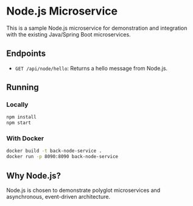 # Node.js Microservice

This is a sample Node.js microservice for demonstration and integration with the existing Java/Spring Boot microservices.

## Endpoints
- `GET /api/node/hello`: Returns a hello message from Node.js.

## Running
### Locally
```bash
npm install
npm start
```

### With Docker
```bash
docker build -t back-node-service .
docker run -p 8090:8090 back-node-service
```

## Why Node.js?
Node.js is chosen to demonstrate polyglot microservices and asynchronous, event-driven architecture.
